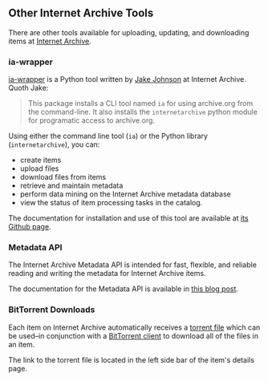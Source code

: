 ## Other Internet Archive Tools

There are other tools available for uploading, updating, and downloading items at [Internet Archive](http://archive.org).

### ia-wrapper

[ia-wrapper](https://github.com/jjjake/ia-wrapper) is a Python tool written by [Jake Johnson](https://github.com/jjjake) at Internet Archive. Quoth Jake:

> This package installs a CLI tool named `ia` for using archive.org from the command-line. It also installs the `internetarchive` python module for programatic access to archive.org.

Using either the command line tool (`ia`) or the Python library (`internetarchive`), you can: 

* create items
* upload files
* download files from items
* retrieve and maintain metadata
* perform data mining on the Internet Archive metadata database
* view the status of item processing tasks in the catalog.

The documentation for installation and use of this tool are available at [its Github page](https://github.com/jjjake/ia-wrapper).

### Metadata API

The Internet Archive Metadata API is intended for fast, flexible, and reliable reading and writing the metadata for Internet Archive items.

The documentation for the Metadata API is available in [this blog post](http://blog.archive.org/2013/07/04/metadata-api/).

### BitTorrent Downloads

Each item on Internet Archive automatically receives a [torrent file](http://en.wikipedia.org/wiki/Torrent_file) which can be used–in conjunction with a [BitTorrent client](http://en.wikipedia.org/wiki/Comparison_of_BitTorrent_clients) to download all of the files in an item.

The link to the torrent file is located in the left side bar of the item's details page. 
